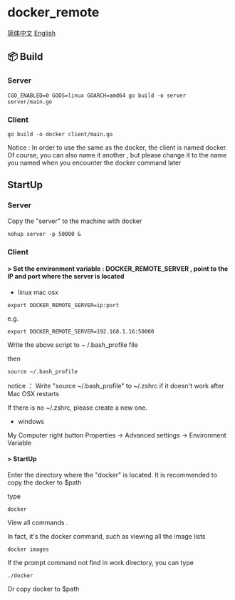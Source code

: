 # docker_remote

[简体中文](https://github.com/jivi20029/docker_remote/blob/master/README-zh_CN.md) [English](https://github.com/jivi20029/docker_remote/blob/master/README.md)

## 📦 Build
### Server
```shell script
CGO_ENABLED=0 GOOS=linux GOARCH=amd64 go build -o server server/main.go 
```

### Client
```shell script
go build -o docker client/main.go 
```
Notice : In order to use the same as the docker, the client is named docker.
Of course, you can also name it another , but please change it to the name you named when you encounter the docker command later

## StartUp
### Server
Copy the "server" to the machine with docker
```shell script
nohup server -p 50000 &
```
### Client
#### \> Set the environment variable : DOCKER_REMOTE_SERVER , point to the IP and port where the server is located

* linux mac osx
```shell script
export DOCKER_REMOTE_SERVER=ip:port
```
e.g. 
```shell script
export DOCKER_REMOTE_SERVER=192.168.1.16:50000
```
Write the above script to ~ /.bash_profile file

then 
```shell script
source ~/.bash_profile 
```
notice ：
Write "source ~/.bash_profile" to ~/.zshrc if it doesn't work after Mac OSX restarts

If there is no ~/.zshrc, please create a new one.


* windows

My Computer right button Properties -> Advanced settings -> Environment Variable

#### \> StartUp

Enter the directory where the "docker" is located. 
It is recommended to copy the docker to $path

type
```shell script
docker
```
View all commands .

In fact, it's the docker command, such as viewing all the image lists
```shell script
docker images 
```

If the prompt command not find in work directory, you can type
```shell script
./docker 
```
Or copy docker to $path
